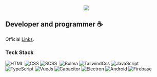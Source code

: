 <div align="center">
  <img align="center" src="https://i.imgur.com/PPgCjPb.png" />
</div>

## Developer and programmer ☕

Official [Links](https://vinicius-costa-links.vercel.app/).

### Teck Stack

![HTML](https://img.shields.io/badge/-HTML-05122A?style=flat&logo=HTML5)
![CSS](https://img.shields.io/badge/-CSS-05122A?style=flat&logo=CSS3&logoColor=1572B6)
![SCSS](https://img.shields.io/badge/-SASS-05122A?style=flat&logo=sass)&nbsp;
![Bulma](https://img.shields.io/badge/-Bulma-05122A?style=flat&logo=bulma)
![TailwindCss](https://img.shields.io/badge/-TailwindCss-05122A?style=flat&logo=tailwindcss)
![JavaScript](https://img.shields.io/badge/-JavaScript-05122A?style=flat&logo=javascript)
![TypeScript](https://img.shields.io/badge/-TypeScript-05122A?style=flat&logo=typescript)
![VueJs](https://img.shields.io/badge/-VueJs-05122A?style=flat&logo=vuejs)
![Capacitor](https://img.shields.io/badge/-Capacitor-05122A?style=flat&logo=capacitor)
![Electron](https://img.shields.io/badge/-Electron-05122A?style=flat&logo=electron)
![Android](https://img.shields.io/badge/-Android-05122A?style=flat&logo=android)
![Firebase](https://img.shields.io/badge/-Firebase-05122A?style=flat&logo=firebase)
